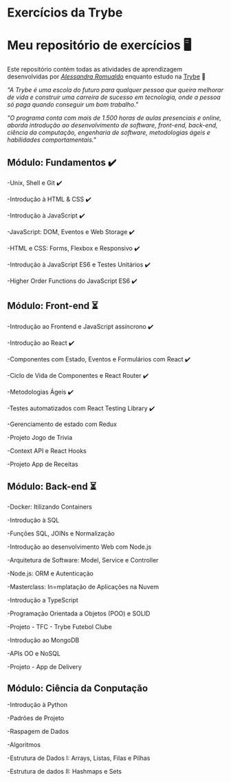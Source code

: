 
# Exercícios da Trybe

# Meu repositório de exercícios :desktop_computer:

Este repositório contém todas as atividades de aprendizagem desenvolvidas por _[Alessandra Romualdo](https://www.linkedin.com/in/alessandra-romualdo-07782b1b7/)_ enquanto estudo na [Trybe](https://www.betrybe.com/) :rocket:

_"A Trybe é uma escola do futuro para qualquer pessoa que queira melhorar de vida e construir uma carreira de sucesso em tecnologia, onde a pessoa só paga quando conseguir um bom trabalho."_

_"O programa conta com mais de 1.500 horas de aulas presenciais e online, aborda introdução ao desenvolvimento de software, front-end, back-end, ciência da computação, engenharia de software, metodologias ágeis e habilidades comportamentais."_

## Módulo: Fundamentos :heavy_check_mark:

-Unix, Shell e Git :heavy_check_mark:

-Introdução à HTML & CSS :heavy_check_mark:

-Introdução à JavaScript :heavy_check_mark:

-JavaScript: DOM, Eventos e Web Storage :heavy_check_mark:

-HTML e CSS: Forms, Flexbox e Responsivo :heavy_check_mark:

-Introdução à JavaScript ES6 e Testes Unitários :heavy_check_mark:

-Higher Order Functions do JavaScript ES6 :heavy_check_mark:

## Módulo: Front-end :hourglass_flowing_sand: 

-Introdução ao Frontend e JavaScript assíncrono :heavy_check_mark:

-Introdução ao React :heavy_check_mark:

-Componentes com Estado, Eventos e Formulários com React :heavy_check_mark:

-Ciclo de Vida de Componentes e React Router :heavy_check_mark:

-Metodologias Ágeis :heavy_check_mark:

-Testes automatizados com React Testing Library :heavy_check_mark:

-Gerenciamento de estado com Redux

-Projeto Jogo de Trivia

-Context API e React Hooks

-Projeto App de Receitas

## Módulo: Back-end :hourglass_flowing_sand:

-Docker: Itilizando Containers

-Introdução à SQL

-Funções SQL, JOINs e Normalização

-Introdução ao desenvolvimento Web com Node.js

-Arquitetura de Software: Model, Service e Controller

-Node.js: ORM e Autenticação

-Masterclass: In=mplatação de Aplicações na Nuvem

-Introdução a TypeScript

-Programação Orientada a Objetos (POO) e SOLID

-Projeto - TFC - Trybe Futebol Clube

-Introdução ao MongoDB

-APIs OO e NoSQL

-Projeto - App de Delivery

## Módulo: Ciência da Conputação

-Introdução à Python

-Padrões de Projeto

-Raspagem de Dados

-Algoritmos

-Estrutura de Dados I: Arrays, Listas, Filas e Pilhas

-Estrutura de dados II: Hashmaps e Sets